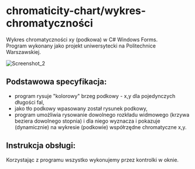 # chromaticity-chart/wykres-chromatyczności
Wykres chromatyczności xy (podkowa) w C# Windows Forms. <br/>
Program wykonany jako projekt uniwersytecki na Politechnice Warszawskiej.

![Screenshot_2](https://user-images.githubusercontent.com/123904190/216018743-9dfcc4f2-5e5c-4db6-a112-a428e6025a5f.png)

## Podstawowa specyfikacja:
- program rysuje "kolorowy" brzeg podkowy - x,y dla pojedynczych długości fal,
- jako tło podkowy wpasowany został rysunek podkowy,
- program umożliwia rysowanie dowolnego rozkładu widmowego (krzywa beziera dowolnego stopnia) i dla niego wyznacza i pokazuje (dynamicznie) na wykresie (podkowie) współrzędne chromatyczne x,y.

## Instrukcja obsługi:
Korzystając z programu wszystko wykonujemy przez kontrolki w oknie.

